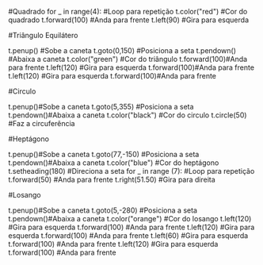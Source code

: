 #Quadrado
for _ in range(4): #Loop para repetição
    t.color("red") #Cor do quadrado
    t.forward(100) #Anda para frente
    t.left(90) #Gira para esquerda
   
#Triângulo Equilátero

t.penup() #Sobe a caneta
t.goto(0,150) #Posiciona a seta
t.pendown() #Abaixa a caneta
t.color("green") #Cor do triângulo
t.forward(100)#Anda para frente
t.left(120) #Gira para esquerda
t.forward(100)#Anda para frente
t.left(120) #Gira para esquerda
t.forward(100)#Anda para frente


#Circulo

t.penup()#Sobe a caneta
t.goto(5,355) #Posiciona a seta
t.pendown()#Abaixa a caneta
t.color("black") #Cor do circulo
t.circle(50) #Faz a circuferência 

#Heptágono

t.penup()#Sobe a caneta
t.goto(77,-150) #Posiciona a seta
t.pendown()#Abaixa a caneta
t.color("blue") #Cor do heptágono
t.setheading(180) #Direciona a seta
for _ in range (7):  #Loop para repetição
    t.forward(50) #Anda para frente
    t.right(51.50) #Gira para direita

#Losango

t.penup()#Sobe a caneta
t.goto(5,-280) #Posiciona a seta
t.pendown()#Abaixa a caneta
t.color("orange") #Cor do losango
t.left(120) #Gira para esquerda
t.forward(100) #Anda para frente
t.left(120) #Gira para esquerda
t.forward(100) #Anda para frente
t.left(60) #Gira para esquerda
t.forward(100) #Anda para frente
t.left(120) #Gira para esquerda
t.forward(100) #Anda para frente
